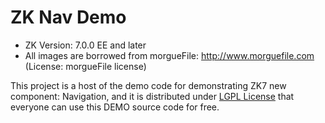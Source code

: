 ZK Nav Demo
=========


* ZK Version: 7.0.0 EE and later
* All images are borrowed from morgueFile: http://www.morguefile.com (License: morgueFile license)


This project is a host of the demo code for demonstrating ZK7 new component: Navigation, and it is distributed under [LGPL License](http://www.gnu.org/licenses/lgpl.html) that everyone can use this DEMO source code for free.


